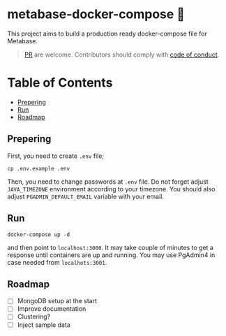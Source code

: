 # metabase-docker-compose :whale: <!-- omit in toc --> 
This project aims to build a production ready docker-compose file for Metabase.

> [PR](https://github.com/thiras/metabase-docker-compose/pulls) are welcome. Contributors should comply with [code of conduct](https://github.com/thiras/metabase-docker-compose/blob/master/CODE_OF_CONDUCT.md).

# Table of Contents <!-- omit in toc --> 
- [Prepering](#prepering)
- [Run](#run)
- [Roadmap](#roadmap)

## Prepering
First, you need to create `.env` file;
```
cp .env.example .env
```

Then, you need to change passwords at `.env` file. Do not forget adjust `JAVA_TIMEZONE` environment according to your timezone. You should also adjust `PGADMIN_DEFAULT_EMAIL` variable with your email.

## Run
```
docker-compose up -d
```

and then point to `localhost:3000`. It may take couple of minutes to get a response until containers are up and running. You may use PgAdmin4 in case needed from `localhots:3001`.

## Roadmap
- [ ] MongoDB setup at the start
- [ ] Improve documentation
- [ ] Clustering?
- [ ] Inject sample data